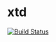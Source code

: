 # xtd

[![Build Status](https://travis-ci.org/psycofdj/xtd.svg?branch=master)](https://travis-ci.org/psycofdj/xtd)
